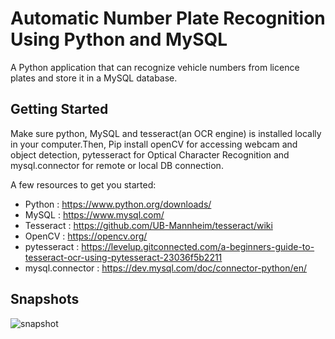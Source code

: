# Automatic Number Plate Recognition Using Python and MySQL

A Python application that can recognize vehicle numbers from licence plates and store it in a MySQL database.

## Getting Started

Make sure python, MySQL and tesseract(an OCR engine) is installed locally in your computer.Then, Pip install openCV for accessing webcam and object detection, pytesseract for Optical Character Recognition and mysql.connector for remote or local DB connection.

A few resources to get you started:

* Python : https://www.python.org/downloads/
* MySQL : https://www.mysql.com/
* Tesseract : https://github.com/UB-Mannheim/tesseract/wiki
* OpenCV : https://opencv.org/
* pytesseract : https://levelup.gitconnected.com/a-beginners-guide-to-tesseract-ocr-using-pytesseract-23036f5b2211
* mysql.connector : https://dev.mysql.com/doc/connector-python/en/

## Snapshots
![snapshot](https://i.ibb.co/BV84GfQ/Capture55.png)

